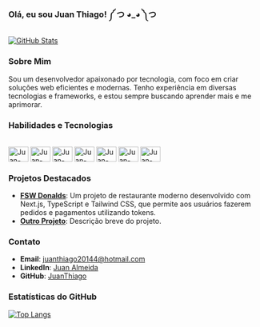 ### Olá, eu sou Juan Thiago! ༼ つ ◕_◕ ༽つ

[![GitHub Stats](https://github-readme-stats.vercel.app/api?username=JuanThiago&show_icons=true&theme=dracula)](https://github.com/JuanThiago)

### Sobre Mim

Sou um desenvolvedor apaixonado por tecnologia, com foco em criar soluções web eficientes e modernas. Tenho experiência em diversas tecnologias e frameworks, e estou sempre buscando aprender mais e me aprimorar.

### Habilidades e Tecnologias

<div style="display: inline_block"><br>
  <img align="center" alt="Juan-HTML" height="30" width="40" src="https://cdn.jsdelivr.net/gh/devicons/devicon/icons/html5/html5-plain.svg"/>
  <img align="center" alt="Juan-CSS" height="30" width="40" src="https://cdn.jsdelivr.net/gh/devicons/devicon/icons/css3/css3-plain.svg"/>
  <img align="center" alt="Juan-JavaScript" height="30" width="40" src="https://cdn.jsdelivr.net/gh/devicons/devicon/icons/javascript/javascript-plain.svg"/>
  <img align="center" alt="Juan-TypeScript" height="30" width="40" src="https://cdn.jsdelivr.net/gh/devicons/devicon/icons/typescript/typescript-plain.svg" />
  <img align="center" alt="Juan-Node.js" height="30" width="40" src="https://cdn.jsdelivr.net/gh/devicons/devicon/icons/nodejs/nodejs-original.svg"/>
  <img align="center" alt="Juan-Next.js" height="30" width="40" src="https://cdn.jsdelivr.net/gh/devicons/devicon/icons/nextjs/nextjs-original.svg"/>
  <img align="center" alt="Juan-PostgreSQL" height="30" width="40" src="https://cdn.jsdelivr.net/gh/devicons/devicon/icons/postgresql/postgresql-plain.svg"/>
</div>

### Projetos Destacados

- **[FSW Donalds](https://github.com/JuanThiago/fsw-donalds)**: Um projeto de restaurante moderno desenvolvido com Next.js, TypeScript e Tailwind CSS, que permite aos usuários fazerem pedidos e pagamentos utilizando tokens.
- **[Outro Projeto](https://github.com/JuanThiago/outro-projeto)**: Descrição breve do projeto.

### Contato

- **Email**: juanthiago20144@hotmail.com
- **LinkedIn**: [Juan Almeida](https://www.linkedin.com/in/juan-almeida-dev)
- **GitHub**: [JuanThiago](https://github.com/JuanThiago)

### Estatísticas do GitHub

[![Top Langs](https://github-readme-stats.vercel.app/api/top-langs/?username=JuanThiago&layout=compact&theme=dracula)](https://github.com/JuanThiago)

